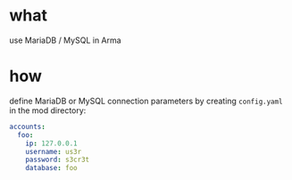 # what

use MariaDB / MySQL in Arma

# how

define MariaDB or MySQL connection parameters by creating `config.yaml` in the mod directory:

```yaml
accounts: 
  foo:
    ip: 127.0.0.1
    username: us3r
    password: s3cr3t
    database: foo 
```
